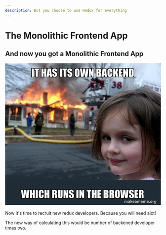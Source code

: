 ```yaml
---
description: But you choose to use Redux for everything
---
```


# The Monolithic Frontend App

## And now you got a Monolithic Frontend App

![](.gitbook/assets/it-has-its-453813c190.jpg)

Now it's time to recruit new redux developers. Because you will need alot!

The new way of calculating this would be number of backened developer times two.

